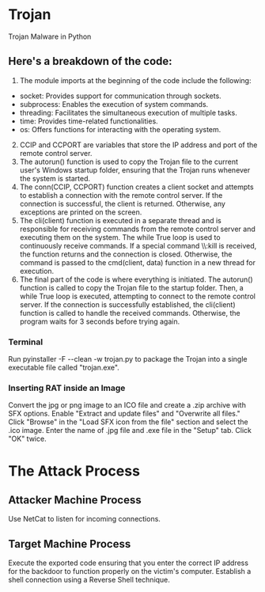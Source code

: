 # Trojan
Trojan Malware in Python

## Here's a breakdown of the code:

1. The module imports at the beginning of the code include the following:
- socket: Provides support for communication through sockets.
- subprocess: Enables the execution of system commands.
- threading: Facilitates the simultaneous execution of multiple tasks.
- time: Provides time-related functionalities.
- os: Offers functions for interacting with the operating system.
2. CCIP and CCPORT are variables that store the IP address and port of the remote control
server.
3. The autorun() function is used to copy the Trojan file to the current user's Windows startup
folder, ensuring that the Trojan runs whenever the system is started.
4. The conn(CCIP, CCPORT) function creates a client socket and attempts to establish a
connection with the remote control server. If the connection is successful, the client is
returned. Otherwise, any exceptions are printed on the screen.
5. The cli(client) function is executed in a separate thread and is responsible for receiving
commands from the remote control server and executing them on the system. The while True
loop is used to continuously receive commands. If a special command \\\\:kill is received, the
function returns and the connection is closed. Otherwise, the command is passed to the
cmd(client, data) function in a new thread for execution.
6. The final part of the code is where everything is initiated. The autorun() function is called to
copy the Trojan file to the startup folder. Then, a while True loop is executed, attempting to
connect to the remote control server. If the connection is successfully established, the
cli(client) function is called to handle the received commands. Otherwise, the program waits
for 3 seconds before trying again.

### Terminal
Run pyinstaller -F --clean -w trojan.py to package the Trojan into a single executable file
called "trojan.exe".

### Inserting RAT inside an Image
Convert the jpg or png image to an ICO file and create a .zip archive with SFX options. Enable
"Extract and update files" and "Overwrite all files." Click "Browse" in the "Load SFX icon from the
file" section and select the .ico image. Enter the name of .jpg file and .exe file in the "Setup"
tab. Click "OK" twice.

# The Attack Process

## Attacker Machine Process
Use NetCat to listen for incoming connections.

## Target Machine Process
Execute the exported code ensuring that you enter the correct IP address for the backdoor to function properly on the victim's computer. Establish a shell connection using a Reverse Shell technique.
